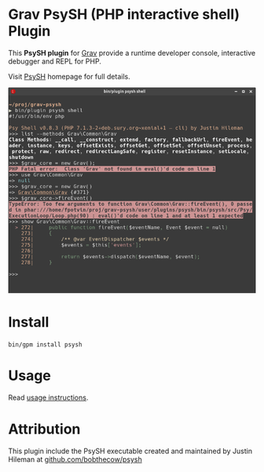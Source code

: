# Grav PsySH (PHP interactive shell) Plugin

This **PsySH plugin** for [Grav](http://github.com/getgrav/grav) provide a runtime developer console, interactive debugger and REPL for PHP.

Visit [PsySH](http://psysh.org/) homepage for full details.

![](assets/grav-psy-shell.png)

# Install

`bin/gpm install psysh`

# Usage

Read [usage instructions](USAGE.md).

# Attribution

This plugin include the PsySH executable created and maintained by Justin Hileman at [github.com/bobthecow/psysh](https://github.com/bobthecow/psysh)
